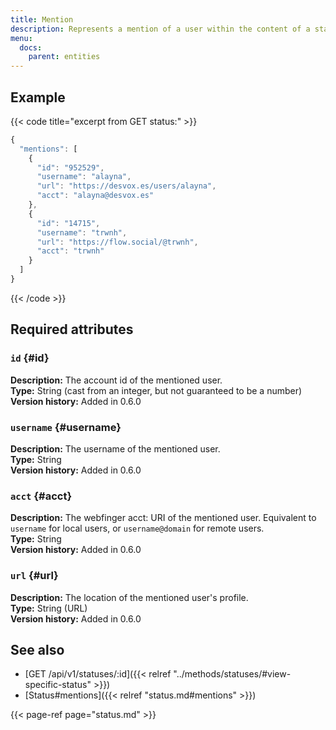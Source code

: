 ```yaml
---
title: Mention
description: Represents a mention of a user within the content of a status.
menu:
  docs:
    parent: entities
---
```


## Example

{{< code title="excerpt from GET status:" >}}
```javascript
{
  "mentions": [
    {
      "id": "952529",
      "username": "alayna",
      "url": "https://desvox.es/users/alayna",
      "acct": "alayna@desvox.es"
    },
    {
      "id": "14715",
      "username": "trwnh",
      "url": "https://flow.social/@trwnh",
      "acct": "trwnh"
    }
  ]
}
```
{{< /code >}}

## Required attributes

### `id` {#id}

**Description:** The account id of the mentioned user.\
**Type:** String \(cast from an integer, but not guaranteed to be a number\)\
**Version history:** Added in 0.6.0

### `username` {#username}

**Description:** The username of the mentioned user.\
**Type:** String\
**Version history:** Added in 0.6.0

### `acct` {#acct}

**Description:** The webfinger acct: URI of the mentioned user. Equivalent to `username` for local users, or `username@domain` for remote users.\
**Type:** String\
**Version history:** Added in 0.6.0

### `url` {#url}

**Description:** The location of the mentioned user's profile.\
**Type:** String \(URL\)\
**Version history:** Added in 0.6.0

## See also

* [GET /api/v1/statuses/:id]({{< relref "../methods/statuses/#view-specific-status" >}})
* [Status\#mentions]({{< relref "status.md#mentions" >}})

{{< page-ref page="status.md" >}}



